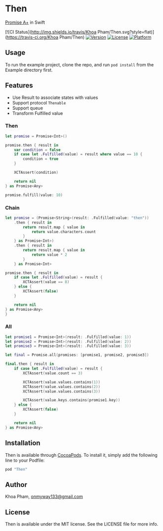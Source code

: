 # Then
[Promise A+](https://promisesaplus.com/) in Swift

[![CI Status](http://img.shields.io/travis/Khoa Pham/Then.svg?style=flat)](https://travis-ci.org/Khoa Pham/Then)
[![Version](https://img.shields.io/cocoapods/v/Then.svg?style=flat)](http://cocoapods.org/pods/Then)
[![License](https://img.shields.io/cocoapods/l/Then.svg?style=flat)](http://cocoapods.org/pods/Then)
[![Platform](https://img.shields.io/cocoapods/p/Then.svg?style=flat)](http://cocoapods.org/pods/Then)

## Usage

To run the example project, clone the repo, and run `pod install` from the Example directory first.

## Features

- Use Result to associate states with values
- Support protocol `Thenable`
- Support queue
- Transform Fulfilled value

### Then

```swift
let promise = Promise<Int>()

promise.then { result in
    var condition = false
    if case let .Fulfilled(value) = result where value == 10 {
        condition = true
    }

    XCTAssert(condition)

    return nil
} as Promise<Any>

promise.fulfill(value: 10)
```

### Chain

```swift
let promise = (Promise<String>(result: .Fulfilled(value: "then"))
    .then { result in
        return result.map { value in
            return value.characters.count
        }
    } as Promise<Int>)
    .then { result in
        return result.map { value in
            return value * 2
        }
    } as Promise<Int>

promise.then { result in
    if case let .Fulfilled(value) = result {
        XCTAssert(value == 8)
    } else {
        XCTAssert(false)
    }

    return nil
} as Promise<Any>
}
```

### All

```swift
let promise1 = Promise<Int>(result: .Fulfilled(value: 1))
let promise2 = Promise<Int>(result: .Fulfilled(value: 2))
let promise3 = Promise<Int>(result: .Fulfilled(value: 3))

let final = Promise.all(promises: [promise1, promise2, promise3])

final.then { result in
    if case let .Fulfilled(value) = result {
        XCTAssert(value.count == 3)

        XCTAssert(value.values.contains(1))
        XCTAssert(value.values.contains(2))
        XCTAssert(value.values.contains(3))

        XCTAssert(value.keys.contains(promise1.key))
    } else {
        XCTAssert(false)
    }

    return nil
} as Promise<Any>
```

## Installation

Then is available through [CocoaPods](http://cocoapods.org). To install
it, simply add the following line to your Podfile:

```ruby
pod "Then"
```

## Author

Khoa Pham, onmyway133@gmail.com

## License

Then is available under the MIT license. See the LICENSE file for more info.
